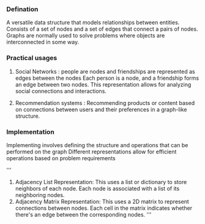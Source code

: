 ### Defination 
A versatile data structure that models relationships between entities. 
Consists of a set of nodes and a set of edges that connect a pairs of nodes. 
Graphs are normally used to solve problems where objects are interconnected in some way.

### Practical usages 
1. Social Networks : people are nodes and friendships are represented as edges between the nodes 
Each person is a node, and a friendship forms an edge between two nodes. This representation allows for analyzing social connections and interactions.

2. Recommendation systems : Recommending products or content based on connections between users and their preferences in a graph-like structure.

### Implementation 
Implementing involves defining the structure and operations that can be performed on the graph 
Different representations allow for efficient operations based on problem requirements 


'''
1. Adjacency List Representation: This uses a list or dictionary to store neighbors of each node. Each node is associated with a list of its neighboring nodes.
2. Adjacency Matrix Representation: This uses a 2D matrix to represent connections between nodes. Each cell in the matrix indicates whether there's an edge between the corresponding nodes.
'''

